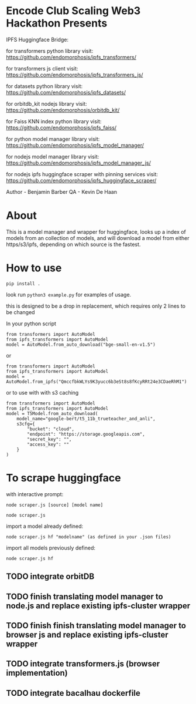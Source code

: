 # Encode Club Scaling Web3 Hackathon Presents

IPFS Huggingface Bridge:

for transformers python library visit:
https://github.com/endomorphosis/ipfs_transformers/

for transformers js client visit:                          
https://github.com/endomorphosis/ipfs_transformers_js/

for datasets python library visit:                          
https://github.com/endomorphosis/ipfs_datasets/

for orbitdb_kit nodejs library visit:
https://github.com/endomorphosis/orbitdb_kit/

for Faiss KNN index python library visit:
https://github.com/endomorphosis/ipfs_faiss/

for python model manager library visit: 
https://github.com/endomorphosis/ipfs_model_manager/

for nodejs model manager library visit: 
https://github.com/endomorphosis/ipfs_model_manager_js/

for nodejs ipfs huggingface scraper with pinning services visit:
https://github.com/endomorphosis/ipfs_huggingface_scraper/


Author - Benjamin Barber
QA - Kevin De Haan

# About

This is a model manager and wrapper for huggingface, looks up a index of models from an collection of models, and will download a model from either https/s3/ipfs, depending on which source is the fastest.


# How to use
~~~shell
pip install .
~~~

look run ``python3 example.py`` for examples of usage.

this is designed to be a drop in replacement, which requires only 2 lines to be changed

In your python script
~~~shell
from transformers import AutoModel
from ipfs_transformers import AutoModel
model = AutoModel.from_auto_download("bge-small-en-v1.5")  
~~~

or 

~~~shell
from transformers import AutoModel
from ipfs_transformers import AutoModel
model = AutoModel.from_ipfs("QmccfbkWLYs9K3yucc6b3eSt8s8fKcyRRt24e3CDaeRhM1")
~~~

or to use with with s3 caching 
~~~shell
from transformers import AutoModel
from ipfs_transformers import AutoModel
model = T5Model.from_auto_download(
    model_name="google-bert/t5_11b_trueteacher_and_anli",
    s3cfg={
        "bucket": "cloud",
        "endpoint": "https://storage.googleapis.com",
        "secret_key": "",
        "access_key": ""
    }
)
~~~

# To scrape huggingface

with interactive prompt:

~~~shell
node scraper.js [source] [model name]
~~~

~~~shell
node scraper.js 
~~~

import a model already defined:

~~~shell
node scraper.js hf "modelname" (as defined in your .json files)
~~~

import all models previously defined:

~~~shell
node scraper.js hf 
~~~

## TODO integrate orbitDB

## TODO finish translating model manager to node.js and replace existing ipfs-cluster wrapper

## TODO finish finish translating model manager to browser js and replace existing ipfs-cluster wrapper

## TODO integrate transformers.js (browser implementation)

## TODO integrate bacalhau dockerfile